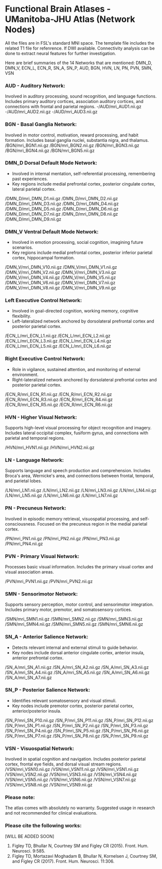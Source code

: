 # Functional Brain Atlases - UManitoba-JHU Atlas (Network Nodes)
All the files are in FSL's standard MNI space. The template file includes the related T1 file for refenrence.
If DWI available. Connectivity analysis can be done to extract neural features for further investigation.

Here are brief summaries of the 14 Networks that are mentioned:
DMN_D, DMN_V, ECN_L, ECN_R, SN_A, SN_P, 
AUD, BGN, HVN, LN, PN, PVN, SMN, VSN


### AUD - Auditory Network: 
Involved in auditory processing, sound recognition, and language functions. Includes primary auditory cortices, association auditory cortices, and connections with frontal and parietal regions.
-/AUD/mri_AUD1.nii.gz
-/AUD/mri_AUD2.nii.gz
-/AUD/mri_AUD3.nii.gz

### BGN - Basal Ganglia Network: 
Involved in motor control, motivation, reward processing, and habit formation. Includes basal ganglia nuclei, substantia nigra, and thalamus.
/BGN/mri_BGN1.nii.gz
/BGN/mri_BGN2.nii.gz
/BGN/mri_BGN3.nii.gz
/BGN/mri_BGN4.nii.gz
/BGN/mri_BGN5.nii.gz

### DMN_D Dorsal Default Mode Network:
- Involved in internal mentation, self-referential processing, remembering past experiences.  
- Key regions include medial prefrontal cortex, posterior cingulate cortex, lateral parietal cortex.

/DMN_D/mri_DMN_D1.nii.gz
/DMN_D/mri_DMN_D2.nii.gz
/DMN_D/mri_DMN_D3.nii.gz
/DMN_D/mri_DMN_D4.nii.gz
/DMN_D/mri_DMN_D5.nii.gz
/DMN_D/mri_DMN_D6.nii.gz
/DMN_D/mri_DMN_D7.nii.gz
/DMN_D/mri_DMN_D8.nii.gz
/DMN_D/mri_DMN_D9.nii.gz

### DMN_V Ventral Default Mode Network: 
- Involved in emotion processing, social cognition, imagining future scenarios.
- Key regions include medial prefrontal cortex, posterior inferior parietal cortex, hippocampal formation.

/DMN_V/mri_DMN_V10.nii.gz
/DMN_V/mri_DMN_V1.nii.gz
/DMN_V/mri_DMN_V2.nii.gz
/DMN_V/mri_DMN_V3.nii.gz
/DMN_V/mri_DMN_V4.nii.gz
/DMN_V/mri_DMN_V5.nii.gz
/DMN_V/mri_DMN_V6.nii.gz
/DMN_V/mri_DMN_V7.nii.gz
/DMN_V/mri_DMN_V8.nii.gz
/DMN_V/mri_DMN_V9.nii.gz

### Left Executive Control Network:
- Involved in goal-directed cognition, working memory, cognitive flexibility. 
- Left-lateralized network anchored by dorsolateral prefrontal cortex and posterior parietal cortex.

/ECN_L/mri_ECN_L1.nii.gz
/ECN_L/mri_ECN_L2.nii.gz
/ECN_L/mri_ECN_L3.nii.gz
/ECN_L/mri_ECN_L4.nii.gz
/ECN_L/mri_ECN_L5.nii.gz
/ECN_L/mri_ECN_L6.nii.gz

### Right Executive Control Network:
- Role in vigilance, sustained attention, and monitoring of external environment.
- Right-lateralized network anchored by dorsolateral prefrontal cortex and posterior parietal cortex. 

/ECN_R/mri_ECN_R1.nii.gz
/ECN_R/mri_ECN_R2.nii.gz
/ECN_R/mri_ECN_R3.nii.gz
/ECN_R/mri_ECN_R4.nii.gz
/ECN_R/mri_ECN_R5.nii.gz
/ECN_R/mri_ECN_R6.nii.gz

### HVN - Higher Visual Network: 
Supports high-level visual processing for object recognition and imagery. Includes lateral occipital complex, fusiform gyrus, and connections with parietal and temporal regions.

/HVN/mri_HVN1.nii.gz
/HVN/mri_HVN2.nii.gz

### LN - Language Network: 
Supports language and speech production and comprehension. Includes Broca's area, Wernicke's area, and connections between frontal, temporal, and parietal lobes.

/LN/mri_LN1.nii.gz
/LN/mri_LN2.nii.gz
/LN/mri_LN3.nii.gz
/LN/mri_LN4.nii.gz
/LN/mri_LN5.nii.gz
/LN/mri_LN6.nii.gz
/LN/mri_LN7.nii.gz

### PN - Precuneus Network: 
Involved in episodic memory retrieval, visuospatial processing, and self-consciousness. Focused on the precuneus region in the medial parietal cortex.

/PN/mri_PN1.nii.gz
/PN/mri_PN2.nii.gz
/PN/mri_PN3.nii.gz
/PN/mri_PN4.nii.gz

### PVN - Primary Visual Network: 
Processes basic visual information. Includes the primary visual cortex and visual association areas.

/PVN/mri_PVN1.nii.gz
/PVN/mri_PVN2.nii.gz

### SMN - Sensorimotor Network: 
Supports sensory perception, motor control, and sensorimotor integration. Includes primary motor, premotor, and somatosensory cortices.

/SMN/mri_SMN1.nii.gz
/SMN/mri_SMN2.nii.gz
/SMN/mri_SMN3.nii.gz
/SMN/mri_SMN4.nii.gz
/SMN/mri_SMN5.nii.gz
/SMN/mri_SMN6.nii.gz

### SN_A - Anterior Salience Network:
- Detects relevant internal and external stimuli to guide behavior. 
- Key nodes include dorsal anterior cingulate cortex, anterior insula, anterior prefrontal cortex.

/SN_A/mri_SN_A1.nii.gz
/SN_A/mri_SN_A2.nii.gz
/SN_A/mri_SN_A3.nii.gz
/SN_A/mri_SN_A4.nii.gz
/SN_A/mri_SN_A5.nii.gz
/SN_A/mri_SN_A6.nii.gz
/SN_A/mri_SN_A7.nii.gz

### SN_P - Posterior Salience Network: 
- Identifies relevant somatosensory and visual stimuli.
- Key nodes include premotor cortex, posterior parietal cortex, anterior/posterior insula. 

/SN_P/mri_SN_P10.nii.gz
/SN_P/mri_SN_P11.nii.gz
/SN_P/mri_SN_P12.nii.gz
/SN_P/mri_SN_P1.nii.gz
/SN_P/mri_SN_P2.nii.gz
/SN_P/mri_SN_P3.nii.gz
/SN_P/mri_SN_P4.nii.gz
/SN_P/mri_SN_P5.nii.gz
/SN_P/mri_SN_P6.nii.gz
/SN_P/mri_SN_P7.nii.gz
/SN_P/mri_SN_P8.nii.gz
/SN_P/mri_SN_P9.nii.gz

### VSN - Visuospatial Network: 
Involved in spatial cognition and navigation. Includes posterior parietal cortex, frontal eye fields, and dorsal visual stream regions. 
/VSN/mri_VSN10.nii.gz
/VSN/mri_VSN11.nii.gz
/VSN/mri_VSN1.nii.gz
/VSN/mri_VSN2.nii.gz
/VSN/mri_VSN3.nii.gz
/VSN/mri_VSN4.nii.gz
/VSN/mri_VSN5.nii.gz
/VSN/mri_VSN6.nii.gz
/VSN/mri_VSN7.nii.gz
/VSN/mri_VSN8.nii.gz
/VSN/mri_VSN9.nii.gz



### Please note:
The atlas comes with absolutely no warranty. Suggested usage in research and not recommended for clinical evaluations.

### Please cite the following works:
[WILL BE ADDED SOON]
1. Figley TD, Bhullar N, Courtney SM and Figley CR (2015). Front. Hum. Neurosci. 9:585.
2. Figley TD, Mortazavi Moghadam B, Bhullar N, Kornelsen J, Courtney SM, and Figley CR (2017). Front. Hum. Neurosci. 11:306.


